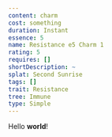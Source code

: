 ```yaml
---
content: charm
cost: something
duration: Instant
essence: 5
name: Resistance e5 Charm 1
rating: 5
requires: []
shortDescription: ~
splat: Second Sunrise
tags: []
trait: Resistance
tree: Immune
type: Simple
---
```


Hello **world**!
